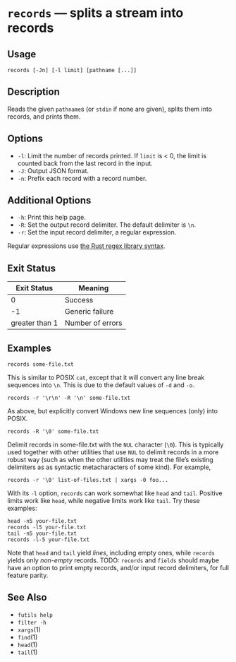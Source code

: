 # `records` — splits a stream into records

## Usage

```
records [-Jn] [-l limit] [pathname [...]]
```

## Description

Reads the given `pathname`s (or `stdin` if none are given), splits them into
records, and prints them.

## Options

* `-l`: Limit the number of records printed. If `limit` is < 0, the limit is
  counted back from the last record in the input.
* `-J`: Output JSON format.
* `-n`: Prefix each record with a record number.

## Additional Options

* `-h`: Print this help page.
* `-R`: Set the output record delimiter. The default delimiter is `\n`.
* `-r`: Set the input record delimiter, a regular expression.

Regular expressions use [the Rust regex library
syntax](https://docs.rs/regex/latest/regex/).

## Exit Status

| Exit Status    | Meaning            |
|----------------|--------------------|
|              0 | Success            |
|             -1 | Generic failure    |
| greater than 1 | Number of errors   |

## Examples

```
records some-file.txt
```

This is similar to POSIX `cat`, except that it will convert any line break
sequences into `\n`. This is due to the default values of `-d` and `-o`.

```
records -r '\r\n' -R '\n' some-file.txt
```

As above, but explicitly convert Windows new line sequences (only) into POSIX.

```
records -R '\0' some-file.txt
```

Delimit records in some-file.txt with the `NUL` character (`\0`). This is
typically used together with other utilities that use `NUL` to delimit records
in a more robust way (such as when the other utilities may treat the file’s
existing delimiters as as syntactic metacharacters of some kind). For example,

```
records -r '\0' list-of-files.txt | xargs -0 foo...
```

With its `-l` option, `records` can work somewhat like `head` and `tail`.
Positive limits work like `head`, while negative limits work like `tail`. Try
these examples:

```
head -n5 your-file.txt
records -l5 your-file.txt
tail -n5 your-file.txt
records -l-5 your-file.txt
```

Note that `head` and `tail` yield *lines*, including empty ones, while `records`
yields only *non-empty* records. TODO: `records` and `fields` should maybe have
an option to print empty records, and/or input record delimiters, for full
feature parity.

## See Also

* `futils help`
* `filter -h`
* `xargs`(1)
* `find`(1)
* `head`(1)
* `tail`(1)
